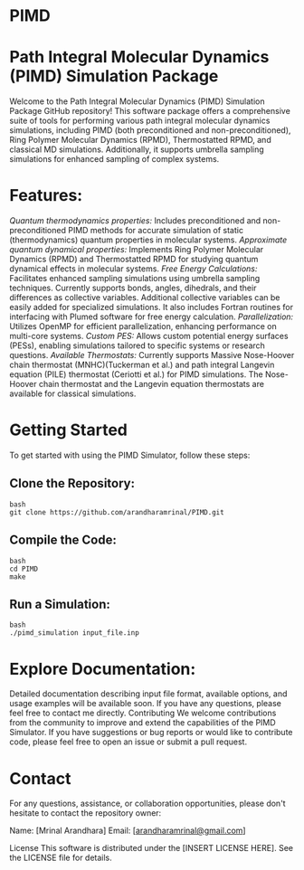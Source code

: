 # PIMD
Path Integral Molecular Dynamics (PIMD) Simulation Package
==========================================================
Welcome to the Path Integral Molecular Dynamics (PIMD) Simulation Package GitHub repository! This software package offers a comprehensive suite of tools for performing various path integral molecular dynamics simulations, including PIMD (both preconditioned and non-preconditioned), Ring Polymer Molecular Dynamics (RPMD), Thermostatted RPMD, and classical MD simulations. Additionally, it supports umbrella sampling simulations for enhanced sampling of complex systems.

Features:
=========
  *Quantum thermodynamics properties:* Includes preconditioned and non-preconditioned PIMD methods for accurate simulation of static (thermodynamics) quantum properties in molecular systems. 
  *Approximate quantum dynamical properties:* Implements Ring Polymer Molecular Dynamics (RPMD) and Thermostatted RPMD for studying quantum dynamical effects in molecular systems.
  *Free Energy Calculations:* Facilitates enhanced sampling simulations using umbrella sampling techniques. Currently supports bonds, angles, dihedrals, and their differences as collective variables. Additional collective variables can be easily added for specialized simulations. It also includes Fortran routines for interfacing with Plumed software for free energy calculation.
  *Parallelization:* Utilizes OpenMP for efficient parallelization, enhancing performance on multi-core systems.
  *Custom PES:* Allows custom potential energy surfaces (PESs), enabling simulations tailored to specific systems or research questions.
  *Available Thermostats:* Currently supports Massive Nose-Hoover chain thermostat (MNHC)(Tuckerman et al.) and path integral Langevin equation (PILE) thermostat (Ceriotti et al.) for PIMD simulations. The Nose-Hoover chain thermostat and the Langevin equation thermostats are available for classical simulations.


Getting Started
===============
To get started with using the PIMD Simulator, follow these steps:

  Clone the Repository:
  ---------------------
    bash
    git clone https://github.com/arandharamrinal/PIMD.git

  Compile the Code:
  -----------------
    bash
    cd PIMD
    make
  Run a Simulation:
  -----------------
    bash
    ./pimd_simulation input_file.inp

Explore Documentation:
======================
Detailed documentation describing input file format, available options, and usage examples will be available soon. If you have any questions, please feel free to contact me directly.
Contributing
We welcome contributions from the community to improve and extend the capabilities of the PIMD Simulator. If you have suggestions or bug reports or would like to contribute code, please feel free to open an issue or submit a pull request.

Contact
=======
For any questions, assistance, or collaboration opportunities, please don't hesitate to contact the repository owner:

Name: [Mrinal Arandhara]
Email: [arandharamrinal@gmail.com]

License
This software is distributed under the [INSERT LICENSE HERE]. See the LICENSE file for details.
